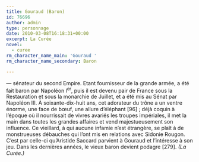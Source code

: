 ```yaml
---
title: Gouraud (Baron)
id: 76696
author: admin
type: personnage
date: 2010-03-08T16:18:31+00:00
excerpt: La Curée
novel:
  - curee
rm_character_name_main: 'Gouraud '
rm_character_name_secondary: Baron

---
```

— sénateur du second Empire. Etant fournisseur de la grande armée, a été fait baron par Napoléon l<sup>er</sup>, puis il est devenu pair de France sous la Restauration et sous la monarchie de Juillet, et a été mis au Sénat par Napoléon III. À soixante-dix-huit ans, cet adorateur du trône a un ventre énorme, une face de bœuf, une allure d&rsquo;éléphant [96] ; déjà coquin à l&rsquo;époque où il nourrissait de vivres avariés les troupes impériales, il met la main dans toutes les grandes affaires et vend majestueusement son influence. Ce vieillard, à qui aucune infamie n&rsquo;est étrangère, se plaît à de monstrueuses débauches qui l&rsquo;ont mis en relations avec Sidonie Rougon. C&rsquo;est par celle-ci qu&rsquo;Aristide Saccard parvient à Gouraud et l&rsquo;intéresse à son jeu. Dans les dernières années, le vieux baron devient podagre [279]. _(La Curée.)_